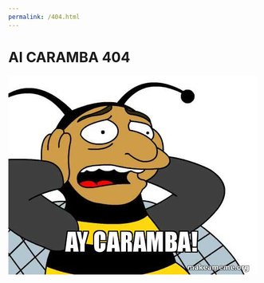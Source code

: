 ```yaml
---
permalink: /404.html
---
```

# AI CARAMBA 404

![Ay](https://github.com/felipecoe/felipecoe.github.io/blob/main/img/404.jpg)

